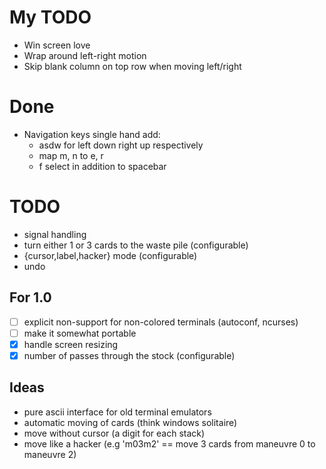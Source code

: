 # My TODO
- Win screen love
- Wrap around left-right motion
- Skip blank column on top row when moving left/right

# Done
- Navigation keys single hand add: 
	- asdw for left down right up respectively
	- map m, n to e, r
	- f select in addition to spacebar





# TODO
- signal handling
- turn either 1 or 3 cards to the waste pile (configurable)
- {cursor,label,hacker} mode (configurable)
- undo

## For 1.0
- [ ] explicit non-support for non-colored terminals (autoconf, ncurses)
- [ ] make it somewhat portable
- [x] handle screen resizing
- [x] number of passes through the stock (configurable)

## Ideas
- pure ascii interface for old terminal emulators
- automatic moving of cards (think windows solitaire)
- move without cursor (a digit for each stack)
- move like a hacker (e.g 'm03m2' == move 3 cards from maneuvre 0 to maneuvre 2)
